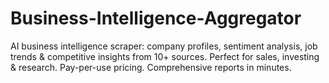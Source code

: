 # Business-Intelligence-Aggregator
AI business intelligence scraper: company profiles, sentiment analysis, job trends &amp; competitive insights from 10+ sources. Perfect for sales, investing &amp; research. Pay-per-use pricing. Comprehensive reports in minutes.

